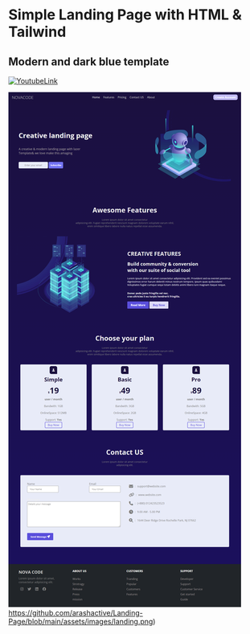 # Simple Landing Page with HTML & Tailwind
## Modern and dark blue template

[![YoutubeLink](https://github.com/arashactive/Landing-Page/assets/images/landing.png)](https://www.youtube.com/watch?v=KirvMOfTNEI&t=49s "Youtube Video")

![Demo](https://github.com/arashactive/Landing-Page/blob/main/assets/images/landing.png)https://github.com/arashactive/Landing-Page/blob/main/assets/images/landing.png)

